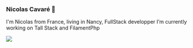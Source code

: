 ### Nicolas Cavaré 👋
I'm Nicolas from France, living in Nancy, FullStack developper
I’m currently working on Tall Stack and FilamentPhp
 
<img with="25px" src="https://cdn.jsdelivr.net/gh/devicons/devicon/icons/laravel/laravel-plain-wordmark.svg" />




